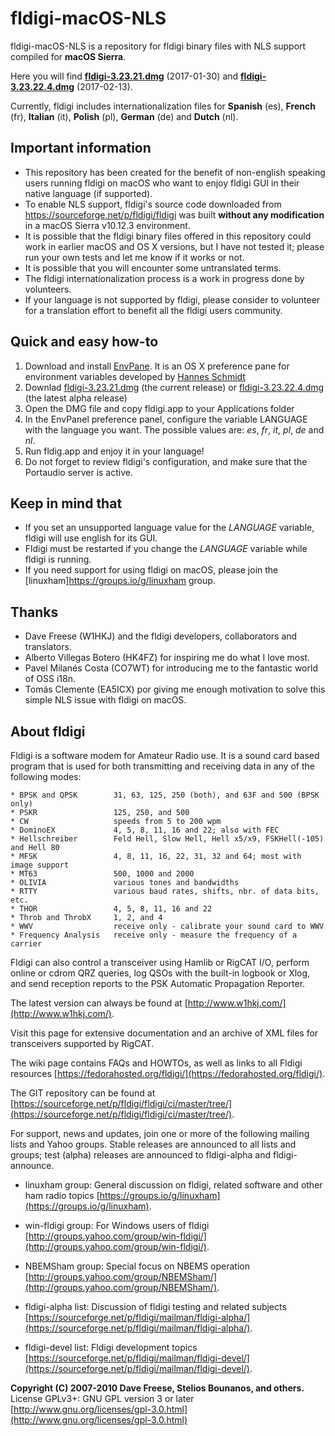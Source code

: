 # fldigi-macOS-NLS

fldigi-macOS-NLS is a repository for fldigi binary files with NLS support compiled for **macOS Sierra**.

Here you will find **[fldigi-3.23.21.dmg](https://github.com/HK4QWC/fldigi-macOS-NLS/blob/master/fldigi-3.23.21.dmg)** (2017-01-30) and **[fldigi-3.23.22.4.dmg](https://github.com/HK4QWC/fldigi-macOS-NLS/blob/master/fldigi-3.23.22.4.dmg)** (2017-02-13).

Currently, fldigi includes internationalization files for **Spanish** (es), **French** (fr), **Italian** (it), **Polish** (pl), **German** (de) and **Dutch** (nl).

## Important information

* This repository has been created for the benefit of non-english speaking users running fldigi on macOS who want to enjoy fldigi GUI in their native language (if supported).
* To enable NLS support, fldigi's source code downloaded from https://sourceforge.net/p/fldigi/fldigi was built **without any modification** in a macOS Sierra v10.12.3 environment.
* It is possible that the fldigi binary files offered in this repository could work in earlier macOS and OS X versions, but I have not tested it; please run your own tests and let me know if it works or not.
* It is possible that you will encounter some untranslated terms.
* The fldigi internationalization process is a work in progress done by volunteers.
* If your language is not supported by fldigi, please consider to volunteer for a translation effort to benefit all the fldigi users community.

## Quick and easy how-to

1. Download and install [EnvPane](https://github.com/hschmidt/EnvPane). It is an OS X preference pane for environment variables developed by [Hannes Schmidt](https://diaryproducts.net/)
2. Downlad [fldigi-3.23.21.dmg](https://github.com/HK4QWC/fldigi-macOS-NLS/blob/master/fldigi-3.23.21.dmg) (the current release) or [fldigi-3.23.22.4.dmg](https://github.com/HK4QWC/fldigi-macOS-NLS/blob/master/fldigi-3.23.22.4.dmg) (the latest alpha release)
3. Open the DMG file and copy fldigi.app to your Applications folder 
4. In the EnvPanel preference panel, configure the variable LANGUAGE with the language you want. The possible values are: _es_, _fr_, _it_, _pl_, _de_ and _nl_.
5. Run fldig.app and enjoy it in your language!
6. Do not forget to review fldigi's configuration, and make sure that the Portaudio server is active.

## Keep in mind that

* If you set an unsupported language value for the _LANGUAGE_ variable, fldigi will use english for its GUI.
* Fldigi must be restarted if you change the _LANGUAGE_ variable while fldigi is running.
* If you need support for using fldigi on macOS, please join the [linuxham]https://groups.io/g/linuxham group.

## Thanks

* Dave Freese (W1HKJ) and the fldigi developers, collaborators and translators.
* Alberto Villegas Botero (HK4FZ) for inspiring me do what I love most.
* Pavel Milanés Costa (CO7WT) for introducing me to the fantastic world of OSS i18n.
* Tomás Clemente (EA5ICX) por giving me enough motivation to solve this simple NLS issue with fldigi on macOS.

## About fldigi

Fldigi is a software modem for Amateur Radio use. It is a sound card based program that is used for both transmitting and receiving data in any of the following modes:

```
* BPSK and QPSK        31, 63, 125, 250 (both), and 63F and 500 (BPSK only)
* PSKR                 125, 250, and 500
* CW                   speeds from 5 to 200 wpm
* DominoEX             4, 5, 8, 11, 16 and 22; also with FEC
* Hellschreiber        Feld Hell, Slow Hell, Hell x5/x9, FSKHell(-105) and Hell 80
* MFSK                 4, 8, 11, 16, 22, 31, 32 and 64; most with image support
* MT63                 500, 1000 and 2000
* OLIVIA               various tones and bandwidths
* RTTY                 various baud rates, shifts, nbr. of data bits, etc.
* THOR                 4, 5, 8, 11, 16 and 22
* Throb and ThrobX     1, 2, and 4
* WWV                  receive only - calibrate your sound card to WWV
* Frequency Analysis   receive only - measure the frequency of a carrier
```

Fldigi can also control a transceiver using Hamlib or RigCAT I/O, perform online or cdrom QRZ queries, log QSOs with the built-in logbook or Xlog, and send reception reports to the PSK Automatic Propagation Reporter.

The latest version can always be found at [http://www.w1hkj.com/](http://www.w1hkj.com/).

Visit this page for extensive documentation and an archive of XML files for transceivers supported by RigCAT.

The wiki page contains FAQs and HOWTOs, as well as links to all Fldigi resources [https://fedorahosted.org/fldigi/](https://fedorahosted.org/fldigi/).

The GIT repository can be found at [https://sourceforge.net/p/fldigi/fldigi/ci/master/tree/](https://sourceforge.net/p/fldigi/fldigi/ci/master/tree/).

For support, news and updates, join one or more of the following mailing lists and Yahoo groups.  Stable releases are announced to all lists and groups; test (alpha) releases are announced to fldigi-alpha and fldigi-announce.

* linuxham group: General discussion on fldigi, related software and other ham radio topics [https://groups.io/g/linuxham](https://groups.io/g/linuxham).

* win-fldigi group: For Windows users of fldigi  [http://groups.yahoo.com/group/win-fldigi/](http://groups.yahoo.com/group/win-fldigi/).

* NBEMSham group: Special focus on NBEMS operation [http://groups.yahoo.com/group/NBEMSham/](http://groups.yahoo.com/group/NBEMSham/). 

* fldigi-alpha list: Discussion of fldigi testing and related subjects     [https://sourceforge.net/p/fldigi/mailman/fldigi-alpha/](https://sourceforge.net/p/fldigi/mailman/fldigi-alpha/).

* fldigi-devel list: Fldigi development topics [https://sourceforge.net/p/fldigi/mailman/fldigi-devel/](https://sourceforge.net/p/fldigi/mailman/fldigi-devel/).
    
**Copyright (C) 2007-2010 Dave Freese, Stelios Bounanos, and others.** License GPLv3+: GNU GPL version 3 or later [http://www.gnu.org/licenses/gpl-3.0.html](http://www.gnu.org/licenses/gpl-3.0.html)